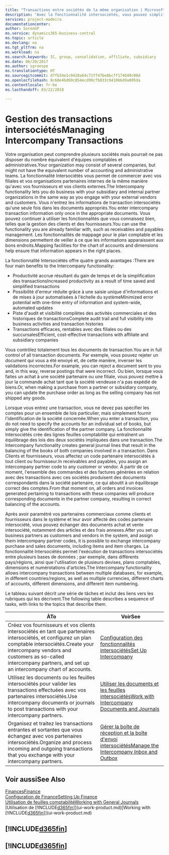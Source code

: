 ```yaml
---
title: "Transactions entre sociétés de la même organisation | Microsoft Docs"
description: "Avec la fonctionnalité intersociétés, vous pouvez simplifier les processus et les transactions entre sociétés appartenant à la même organisation."
services: project-madeira
documentationcenter: 
author: SorenGP
ms.service: dynamics365-business-central
ms.topic: article
ms.devlang: na
ms.tgt_pltfrm: na
ms.workload: na
ms.search.keywords: IC, group, consolidation, affiliate, subsidiary
ms.date: 06/20/2017
ms.author: sgroespe
ms.translationtype: HT
ms.sourcegitcommit: d7fb34e1c9428a64c71ff47be8bcff174649c00d
ms.openlocfilehash: 8c68e4bd69c854ecd99cfb833c941066d9a805da
ms.contentlocale: fr-be
ms.lasthandoff: 03/22/2018

---
```

# <a name="managing-intercompany-transactions"></a><span data-ttu-id="99f0e-103">Gestion des transactions intersociétés</span><span class="sxs-lookup"><span data-stu-id="99f0e-103">Managing Intercompany Transactions</span></span>
<span data-ttu-id="99f0e-104">Votre organisation peut comprendre plusieurs sociétés mais pourrait ne pas disposer du nombre équivalent d'équipes comptables et administratives.</span><span class="sxs-lookup"><span data-stu-id="99f0e-104">Your organization may consist of several companies, but might not have the equivalent number of accounting and administrative teams.</span></span> <span data-ttu-id="99f0e-105">La fonctionnalité Intersociétés vous permet de commercer avec vos filiales et vos organisations partenaires internes de la même manière qu'avec vos fournisseurs et vos clients externes.</span><span class="sxs-lookup"><span data-stu-id="99f0e-105">The Intercompany functionality lets you do business with your subsidiary and internal partner organizations in the same way as you engage with your external vendors and customers.</span></span> <span data-ttu-id="99f0e-106">Vous n'entrez les informations de transaction intersociétés qu'une seule fois dans les documents appropriés.</span><span class="sxs-lookup"><span data-stu-id="99f0e-106">You enter intercompany transaction information only once in the appropriate documents.</span></span> <span data-ttu-id="99f0e-107">Vous pouvez continuer à utiliser les fonctionnalités que vous connaissez bien, telles que la gestion des clients et des fournisseurs.</span><span class="sxs-lookup"><span data-stu-id="99f0e-107">You can use the functionality you are already familiar with, such as receivables and payables management.</span></span> <span data-ttu-id="99f0e-108">Les fonctionnalités de mappage pour le plan comptable et les dimensions permettent de veiller à ce que les informations apparaissent aux bons endroits.</span><span class="sxs-lookup"><span data-stu-id="99f0e-108">Mapping facilities for the chart of accounts and dimensions help ensure that information appears in the right places.</span></span>  

<span data-ttu-id="99f0e-109">La fonctionnalité Intersociétés offre quatre grands avantages :</span><span class="sxs-lookup"><span data-stu-id="99f0e-109">There are four main benefits to the Intercompany functionality:</span></span>  

- <span data-ttu-id="99f0e-110">Productivité accrue résultant du gain de temps et de la simplification des transactions</span><span class="sxs-lookup"><span data-stu-id="99f0e-110">Increased productivity as a result of time saved and simplified transactions</span></span>  
- <span data-ttu-id="99f0e-111">Possibilité d'erreur réduite grâce à une saisie unique d'informations et de mises à jour automatisées à l'échelle du système</span><span class="sxs-lookup"><span data-stu-id="99f0e-111">Minimized error potential with one-time entry of information and system-wide, automated updates</span></span>  
- <span data-ttu-id="99f0e-112">Piste d'audit et visibilité complètes des activités commerciales et des historiques de transactions</span><span class="sxs-lookup"><span data-stu-id="99f0e-112">Complete audit trail and full visibility into business activities and transaction histories</span></span>  
- <span data-ttu-id="99f0e-113">Transactions efficaces, rentables avec des filiales ou des succursales</span><span class="sxs-lookup"><span data-stu-id="99f0e-113">Efficient, cost-effective transactions with affiliate and subsidiary companies</span></span>  

<span data-ttu-id="99f0e-114">Vous contrôlez totalement tous les documents de transaction.</span><span class="sxs-lookup"><span data-stu-id="99f0e-114">You are in full control of all transaction documents.</span></span> <span data-ttu-id="99f0e-115">Par exemple, vous pouvez rejeter un document qui vous a été envoyé et, de cette manière, inverser les validations incorrectes.</span><span class="sxs-lookup"><span data-stu-id="99f0e-115">For example, you can reject a document sent to you and, in this way, reverse postings that were incorrect.</span></span> <span data-ttu-id="99f0e-116">Ou bien, lorsque vous faites un achat à une société partenaire ou une filiale, vous pouvez mettre à jour la commande achat tant que la société vendeuse n'a pas expédié de biens.</span><span class="sxs-lookup"><span data-stu-id="99f0e-116">Or, when making a purchase from a partner or subsidiary company, you can update the purchase order as long as the selling company has not shipped any goods.</span></span>  

<span data-ttu-id="99f0e-117">Lorsque vous entrez une transaction, vous ne devez pas spécifier les comptes pour un ensemble de lois particulier, mais simplement fournir l'identification de la société concernée.</span><span class="sxs-lookup"><span data-stu-id="99f0e-117">When you enter a transaction, you do not need to specify the accounts for an individual set of books, but simply give the identification of the partner company.</span></span> <span data-ttu-id="99f0e-118">La fonctionnalité Intersociétés crée des lignes feuilles comptabilité qui entraînent un équilibrage des lois des deux sociétés impliquées dans une transaction.</span><span class="sxs-lookup"><span data-stu-id="99f0e-118">The Intercompany functionality creates general journal lines that result in the balancing of the books of both companies involved in a transaction.</span></span> <span data-ttu-id="99f0e-119">Dans Clients et fournisseurs, vous affectez un code partenaire intersociétés à tout client ou fournisseur.</span><span class="sxs-lookup"><span data-stu-id="99f0e-119">In receivables and payables, you assign an intercompany partner code to any customer or vendor.</span></span> <span data-ttu-id="99f0e-120">À partir de ce moment, l'ensemble des commandes et des factures générées en relation avec des transactions avec ces sociétés produisent des documents correspondants dans la société partenaire, ce qui aboutit à un équilibrage correct des comptes.</span><span class="sxs-lookup"><span data-stu-id="99f0e-120">From that moment on, all orders and invoices generated pertaining to transactions with these companies will produce corresponding documents in the partner company, resulting in correct balancing of the accounts.</span></span>  

 <span data-ttu-id="99f0e-121">Après avoir paramétré vos partenaires commerciaux comme clients et fournisseurs dans le système et leur avoir affecté des codes partenaire intersociété, vous pouvez échanger des documents achat et vente intersociété, notamment des articles et des frais annexes.</span><span class="sxs-lookup"><span data-stu-id="99f0e-121">After you set up business partners as customers and vendors in the system, and assign them intercompany partner codes, it is possible to exchange intercompany purchase and sales documents, including items and item charges.</span></span> <span data-ttu-id="99f0e-122">La fonctionnalité Intersociétés permet l'exécution de transactions intersociétés entre plusieurs bases de données ; par exemple, dans différents pays/régions, ainsi que l'utilisation de plusieurs devises, plans comptables, dimensions et numérotations d'articles.</span><span class="sxs-lookup"><span data-stu-id="99f0e-122">The Intercompany functionality allows intercompany transactions between multiple databases, for example, in different countries/regions, as well as multiple currencies, different charts of accounts, different dimensions, and different item numbering.</span></span>  

<span data-ttu-id="99f0e-123">Le tableau suivant décrit une série de tâches et inclut des liens vers les rubriques qui les décrivent.</span><span class="sxs-lookup"><span data-stu-id="99f0e-123">The following table describes a sequence of tasks, with links to the topics that describe them.</span></span>

 |<span data-ttu-id="99f0e-124">À</span><span class="sxs-lookup"><span data-stu-id="99f0e-124">To</span></span> |<span data-ttu-id="99f0e-125">Voir</span><span class="sxs-lookup"><span data-stu-id="99f0e-125">See</span></span>|
 |---|---|
 |<span data-ttu-id="99f0e-126">Créez vos fournisseurs et vos clients intersociétés en tant que partenaires intersociétés, et configurez un plan comptable intersociétés.</span><span class="sxs-lookup"><span data-stu-id="99f0e-126">Create your intercompany vendors and customers as so-called intercompany partners, and set up an intercompany chart of accounts.</span></span>|[<span data-ttu-id="99f0e-127">Configuration des fonctionnalités intersociétés</span><span class="sxs-lookup"><span data-stu-id="99f0e-127">Set Up Intercompany</span></span>](intercompany-how-setup.md)|
 |<span data-ttu-id="99f0e-128">Utilisez les documents ou les feuilles intersociétés pour valider les transactions effectuées avec vos partenaires intersociétés.</span><span class="sxs-lookup"><span data-stu-id="99f0e-128">Use intercompany documents or journals to post transactions with your intercompany partners.</span></span>|[<span data-ttu-id="99f0e-129">Utiliser les documents et les feuilles intersociétés</span><span class="sxs-lookup"><span data-stu-id="99f0e-129">Work with Intercompany Documents and Journals</span></span>](intercompany-how-work-documents-journals.md)|
 |<span data-ttu-id="99f0e-130">Organisez et traitez les transactions entrantes et sortantes que vous échangez avec vos partenaires intersociétés.</span><span class="sxs-lookup"><span data-stu-id="99f0e-130">Organize and process incoming and outgoing transactions that you exchange with your intercompany partners.</span></span>|[<span data-ttu-id="99f0e-131">Gérer la boîte de réception et la boîte d'envoi intersociétés</span><span class="sxs-lookup"><span data-stu-id="99f0e-131">Manage the Intercompany Inbox and Outbox</span></span>](intercompany-how-manage-intercompany-inbox.md)|

## <a name="see-also"></a><span data-ttu-id="99f0e-132">Voir aussi</span><span class="sxs-lookup"><span data-stu-id="99f0e-132">See Also</span></span>
[<span data-ttu-id="99f0e-133">Finances</span><span class="sxs-lookup"><span data-stu-id="99f0e-133">Finance</span></span>](finance.md)  
[<span data-ttu-id="99f0e-134">Configuration de Finance</span><span class="sxs-lookup"><span data-stu-id="99f0e-134">Setting Up Finance</span></span>](finance-setup-finance.md)  
[<span data-ttu-id="99f0e-135">Utilisation de feuilles comptabilité</span><span class="sxs-lookup"><span data-stu-id="99f0e-135">Working with General Journals</span></span>](ui-work-general-journals.md)  
<span data-ttu-id="99f0e-136">[Utilisation de [!INCLUDE[d365fin](includes/d365fin_md.md)]](ui-work-product.md)</span><span class="sxs-lookup"><span data-stu-id="99f0e-136">[Working with [!INCLUDE[d365fin](includes/d365fin_md.md)]](ui-work-product.md)</span></span>

## [!INCLUDE[d365fin](includes/free_trial_md.md)]  
## [!INCLUDE[d365fin](includes/training_link_md.md)]

